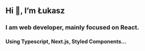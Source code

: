 ## Hi 👋, I’m Łukasz 
### I am web developer, mainly focused on React.
#### Using Typescript, Next.js, Styled Components...


<!---
weblukas/weblukas is a ✨ special ✨ repository because its `README.md` (this file) appears on your GitHub profile.
You can click the Preview link to take a look at your changes.
--->
